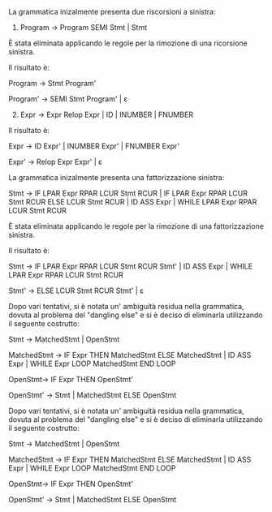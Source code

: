 La grammatica inizalmente presenta due riscorsioni a sinistra:

1) Program
-> Program SEMI Stmt
| Stmt

È stata eliminata applicando le regole per la rimozione di una ricorsione sinistra.

Il risultato è:

Program
-> Stmt Program'

Program'
->  SEMI Stmt Program' | ε 



2) Expr
-> Expr Relop Expr
| ID
| INUMBER
| FNUMBER
   
Il risultato è:

Expr -> ID Expr' | INUMBER Expr' | FNUMBER Expr'

Expr' -> Relop Expr Expr' | ε



La grammatica inizalmente presenta una fattorizzazione sinistra:

Stmt
-> IF LPAR Expr RPAR LCUR Stmt RCUR
| IF LPAR Expr RPAR LCUR Stmt RCUR ELSE LCUR Stmt RCUR
| ID ASS Expr
| WHILE LPAR Expr RPAR LCUR Stmt RCUR

È stata eliminata applicando le regole per la rimozione di una fattorizzazione sinistra.

Il risultato è:

Stmt
-> IF LPAR Expr RPAR LCUR Stmt RCUR Stmt'
| ID ASS Expr
| WHILE LPAR Expr RPAR LCUR Stmt RCUR

Stmt'
-> ELSE LCUR Stmt RCUR Stmt'
| ε



Dopo vari tentativi, si è notata un' ambiguità residua nella grammatica, dovuta al problema del "dangling else"
e si è deciso di eliminarla utilizzando il seguente costrutto:

Stmt
->
MatchedStmt | OpenStmt

MatchedStmt
->
IF Expr THEN MatchedStmt ELSE MatchedStmt
| ID ASS Expr
| WHILE  Expr LOOP MatchedStmt END LOOP

OpenStmt->
IF Expr THEN OpenStmt'

OpenStmt'
-> Stmt
| MatchedStmt ELSE OpenStmt



Dopo vari tentativi, si è notata un' ambiguità residua nella grammatica, dovuta al problema del "dangling else"
e si è deciso di eliminarla utilizzando il seguente costrutto:

Stmt
->
MatchedStmt | OpenStmt

MatchedStmt
->
IF Expr THEN MatchedStmt ELSE MatchedStmt
| ID ASS Expr
| WHILE  Expr LOOP MatchedStmt END LOOP

OpenStmt->
IF Expr THEN OpenStmt'

OpenStmt'
-> Stmt
| MatchedStmt ELSE OpenStmt


